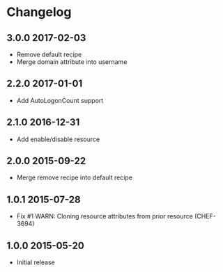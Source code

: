 # Changelog

## 3.0.0 2017-02-03

- Remove default recipe 
- Merge domain attribute into username

## 2.2.0 2017-01-01

- Add AutoLogonCount support 

## 2.1.0 2016-12-31

- Add enable/disable resource

## 2.0.0 2015-09-22

- Merge remove recipe into default recipe

## 1.0.1 2015-07-28

- Fix #1 WARN: Cloning resource attributes from prior resource (CHEF-3694)

## 1.0.0 2015-05-20

- Initial release
